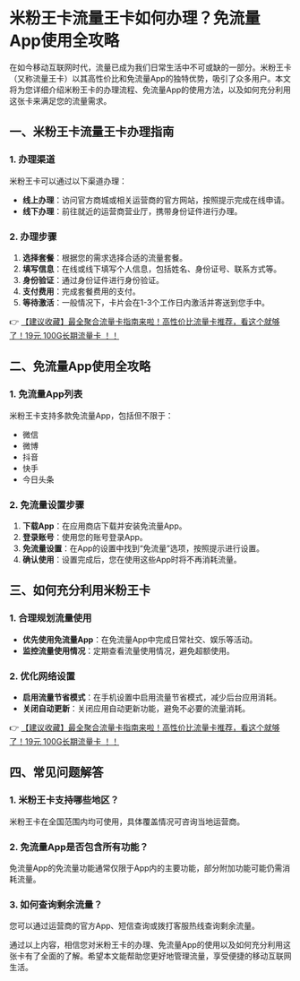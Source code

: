 # 米粉王卡流量王卡如何办理？免流量App使用全攻略

在如今移动互联网时代，流量已成为我们日常生活中不可或缺的一部分。米粉王卡（又称流量王卡）以其高性价比和免流量App的独特优势，吸引了众多用户。本文将为您详细介绍米粉王卡的办理流程、免流量App的使用方法，以及如何充分利用这张卡来满足您的流量需求。

## 一、米粉王卡流量王卡办理指南

### 1. 办理渠道
米粉王卡可以通过以下渠道办理：
- **线上办理**：访问官方商城或相关运营商的官方网站，按照提示完成在线申请。
- **线下办理**：前往就近的运营商营业厅，携带身份证件进行办理。

### 2. 办理步骤
1. **选择套餐**：根据您的需求选择合适的流量套餐。
2. **填写信息**：在线或线下填写个人信息，包括姓名、身份证号、联系方式等。
3. **身份验证**：通过身份证件进行身份验证。
4. **支付费用**：完成套餐费用的支付。
5. **等待激活**：一般情况下，卡片会在1-3个工作日内激活并寄送到您手中。

👉 [【建议收藏】最全聚合流量卡指南来啦！高性价比流量卡推荐，看这个就够了！19元 100G长期流量卡 ！！](https://bit.ly/Liuliangka)

## 二、免流量App使用全攻略

### 1. 免流量App列表
米粉王卡支持多款免流量App，包括但不限于：
- 微信
- 微博
- 抖音
- 快手
- 今日头条

### 2. 免流量设置步骤
1. **下载App**：在应用商店下载并安装免流量App。
2. **登录账号**：使用您的账号登录App。
3. **免流量设置**：在App的设置中找到“免流量”选项，按照提示进行设置。
4. **确认使用**：设置完成后，您在使用这些App时将不再消耗流量。

## 三、如何充分利用米粉王卡

### 1. 合理规划流量使用
- **优先使用免流量App**：在免流量App中完成日常社交、娱乐等活动。
- **监控流量使用情况**：定期查看流量使用情况，避免超额使用。

### 2. 优化网络设置
- **启用流量节省模式**：在手机设置中启用流量节省模式，减少后台应用消耗。
- **关闭自动更新**：关闭应用自动更新功能，避免不必要的流量消耗。

👉 [【建议收藏】最全聚合流量卡指南来啦！高性价比流量卡推荐，看这个就够了！19元 100G长期流量卡 ！！](https://bit.ly/Liuliangka)

## 四、常见问题解答

### 1. 米粉王卡支持哪些地区？
米粉王卡在全国范围内均可使用，具体覆盖情况可咨询当地运营商。

### 2. 免流量App是否包含所有功能？
免流量App的免流量功能通常仅限于App内的主要功能，部分附加功能可能仍需消耗流量。

### 3. 如何查询剩余流量？
您可以通过运营商的官方App、短信查询或拨打客服热线查询剩余流量。

通过以上内容，相信您对米粉王卡的办理、免流量App的使用以及如何充分利用这张卡有了全面的了解。希望本文能帮助您更好地管理流量，享受便捷的移动互联网生活。